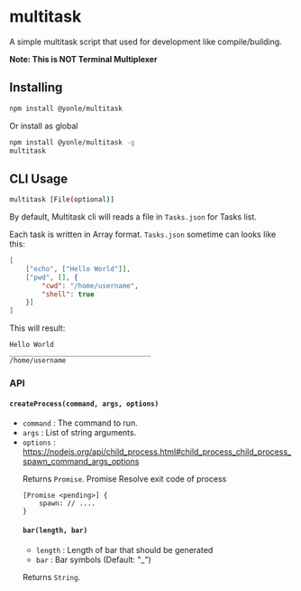 # multitask
A simple multitask script that used for development like compile/building.

**Note: This is NOT Terminal Multiplexer**

## Installing
```sh
npm install @yonle/multitask
```
Or install as global
```sh
npm install @yonle/multitask -g
multitask
```

## CLI Usage
```sh
multitask [File(optional)]
```
By default, Multitask cli will reads a file in `Tasks.json` for Tasks list. 

Each task is written in Array format. `Tasks.json` sometime can looks like this:

```json
[
	["echo", ["Hello World"]],
	["pwd", [], {
		"cwd": "/home/username",
		"shell": true
	}]
]
```
This will result:
```
Hello World
___________________________________
/home/username
```

### API
#### `createProcess(command, args, options)`
* `command` <string>: The command to run.
* `args` <array>: List of string arguments.
* `options` <Object>: https://nodejs.org/api/child_process.html#child_process_child_process_spawn_command_args_options

Returns `Promise`. Promise Resolve exit code of process
```
[Promise <pending>] {
	spawn: // ....
}
```

#### `bar(length, bar)`
* `length` <Number>: Length of bar that should be generated
* `bar` <string>: Bar symbols (Default: "_")

Returns `String`.
